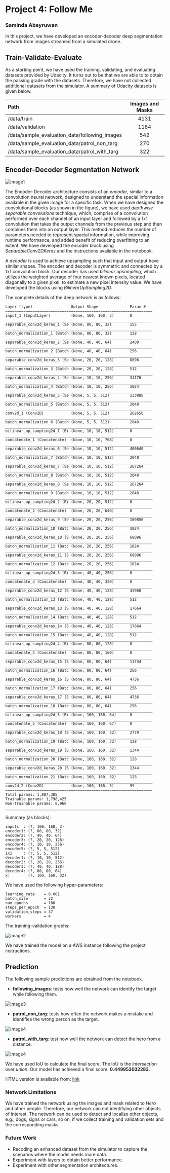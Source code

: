 # Project 4: Follow Me
### Saminda Abeyruwan

In this project, we have developed an encoder-decoder deep segmentation network from images streamed from a simulated drone. 

## Train-Validate-Evaluate

As a starting point, we have used the training, validating, and evaluating datasets provided by Udacity. It turns out to be that we are able to to obtain the passing grade with the datasets. Therefore, we have not collected additional datasets from the simulator. A summary of Udacity datasets is given below.

| Path | Images and Masks|
| :-- | :---------------:|
| /data/train | 4131|
| /data/validation| 1184|
| /data/sample\_evaluation\_data/following\_images | 542 | 
| /data/sample\_evaluation\_data/patrol\_non\_targ | 270|
| /data/sample\_evaluation\_data/patrol\_with\_targ | 322|

## Encoder-Decoder Segmentation Network

![image1](./fcn.png)

The Encoder-Decoder architecture consists of an _encoder_, similar to a convolution neural network, designed to understand the spacial information available in the given image for a specific task. When we have designed the convolutional blocks (as shown in the figure), we have used _depthwise separable convolutions_ technique, which, comprise of a convolution performed over each channel of an input layer and followed by a 1x1 convolution that takes the output channels from the previous step and then combines them into an output layer. This method reduces the number of parameters needed to represent spacial information, while improving runtime performance, and added benefit of reducing overfitting to an extent. We have developed the encoder block using _SeparableConv2DKeras_ and the instructions available in the notebook. 

A _decoder_ is used to achieve upsampling such that input and output have similar shapes. The encoder and decoder is symmetric and connected by a 1x1 convolution block. Our decoder has used _bilinear upsampling_, which utilizes the weighted average of four nearest known pixels, located diagonally to a given pixel, to estimate a new pixel intensity value. We have developed the blocks using _BilinearUpSampling2D_. 


The complete details of the deep network is as follows:


	Layer (type)                 Output Shape              Param #   
	=================================================================
	input_1 (InputLayer)         (None, 160, 160, 3)       0         
	_________________________________________________________________
	separable_conv2d_keras_1 (Se (None, 80, 80, 32)        155       
	_________________________________________________________________
	batch_normalization_1 (Batch (None, 80, 80, 32)        128       
	_________________________________________________________________
	separable_conv2d_keras_2 (Se (None, 40, 40, 64)        2400      
	_________________________________________________________________
	batch_normalization_2 (Batch (None, 40, 40, 64)        256       
	_________________________________________________________________
	separable_conv2d_keras_3 (Se (None, 20, 20, 128)       8896      
	_________________________________________________________________
	batch_normalization_3 (Batch (None, 20, 20, 128)       512       
	_________________________________________________________________
	separable_conv2d_keras_4 (Se (None, 10, 10, 256)       34176     
	_________________________________________________________________
	batch_normalization_4 (Batch (None, 10, 10, 256)       1024      
	_________________________________________________________________
	separable_conv2d_keras_5 (Se (None, 5, 5, 512)         133888    
	_________________________________________________________________
	batch_normalization_5 (Batch (None, 5, 5, 512)         2048      
	_________________________________________________________________
	conv2d_1 (Conv2D)            (None, 5, 5, 512)         262656    
	_________________________________________________________________
	batch_normalization_6 (Batch (None, 5, 5, 512)         2048      
	_________________________________________________________________
	bilinear_up_sampling2d_1 (Bi (None, 10, 10, 512)       0         
	_________________________________________________________________
	concatenate_1 (Concatenate)  (None, 10, 10, 768)       0         
	_________________________________________________________________
	separable_conv2d_keras_6 (Se (None, 10, 10, 512)       400640    
	_________________________________________________________________
	batch_normalization_7 (Batch (None, 10, 10, 512)       2048      
	_________________________________________________________________
	separable_conv2d_keras_7 (Se (None, 10, 10, 512)       267264    
	_________________________________________________________________
	batch_normalization_8 (Batch (None, 10, 10, 512)       2048      
	_________________________________________________________________
	separable_conv2d_keras_8 (Se (None, 10, 10, 512)       267264    
	_________________________________________________________________
	batch_normalization_9 (Batch (None, 10, 10, 512)       2048      
	_________________________________________________________________
	bilinear_up_sampling2d_2 (Bi (None, 20, 20, 512)       0         
	_________________________________________________________________
	concatenate_2 (Concatenate)  (None, 20, 20, 640)       0         
	_________________________________________________________________
	separable_conv2d_keras_9 (Se (None, 20, 20, 256)       169856    
	_________________________________________________________________
	batch_normalization_10 (Batc (None, 20, 20, 256)       1024      
	_________________________________________________________________
	separable_conv2d_keras_10 (S (None, 20, 20, 256)       68096     
	_________________________________________________________________
	batch_normalization_11 (Batc (None, 20, 20, 256)       1024      
	_________________________________________________________________
	separable_conv2d_keras_11 (S (None, 20, 20, 256)       68096     
	_________________________________________________________________
	batch_normalization_12 (Batc (None, 20, 20, 256)       1024      
	_________________________________________________________________
	bilinear_up_sampling2d_3 (Bi (None, 40, 40, 256)       0         
	_________________________________________________________________
	concatenate_3 (Concatenate)  (None, 40, 40, 320)       0         
	_________________________________________________________________
	separable_conv2d_keras_12 (S (None, 40, 40, 128)       43968     
	_________________________________________________________________
	batch_normalization_13 (Batc (None, 40, 40, 128)       512       
	_________________________________________________________________
	separable_conv2d_keras_13 (S (None, 40, 40, 128)       17664     
	_________________________________________________________________
	batch_normalization_14 (Batc (None, 40, 40, 128)       512       
	_________________________________________________________________
	separable_conv2d_keras_14 (S (None, 40, 40, 128)       17664     
	_________________________________________________________________
	batch_normalization_15 (Batc (None, 40, 40, 128)       512       
	_________________________________________________________________
	bilinear_up_sampling2d_4 (Bi (None, 80, 80, 128)       0         
	_________________________________________________________________
	concatenate_4 (Concatenate)  (None, 80, 80, 160)       0         
	_________________________________________________________________
	separable_conv2d_keras_15 (S (None, 80, 80, 64)        11744     
	_________________________________________________________________
	batch_normalization_16 (Batc (None, 80, 80, 64)        256       
	_________________________________________________________________
	separable_conv2d_keras_16 (S (None, 80, 80, 64)        4736      
	_________________________________________________________________
	batch_normalization_17 (Batc (None, 80, 80, 64)        256       
	_________________________________________________________________
	separable_conv2d_keras_17 (S (None, 80, 80, 64)        4736      
	_________________________________________________________________
	batch_normalization_18 (Batc (None, 80, 80, 64)        256       
	_________________________________________________________________
	bilinear_up_sampling2d_5 (Bi (None, 160, 160, 64)      0         
	_________________________________________________________________
	concatenate_5 (Concatenate)  (None, 160, 160, 67)      0         
	_________________________________________________________________
	separable_conv2d_keras_18 (S (None, 160, 160, 32)      2779      
	_________________________________________________________________
	batch_normalization_19 (Batc (None, 160, 160, 32)      128       
	_________________________________________________________________
	separable_conv2d_keras_19 (S (None, 160, 160, 32)      1344      
	_________________________________________________________________
	batch_normalization_20 (Batc (None, 160, 160, 32)      128       
	_________________________________________________________________
	separable_conv2d_keras_20 (S (None, 160, 160, 32)      1344      
	_________________________________________________________________
	batch_normalization_21 (Batc (None, 160, 160, 32)      128       
	_________________________________________________________________
	conv2d_2 (Conv2D)            (None, 160, 160, 3)       99        
	=================================================================
	Total params: 1,807,385
	Trainable params: 1,798,425
	Non-trainable params: 8,960
	_________________________________________________________________
	
Summary (as blocks):
	
	inputs  : (?, 160, 160, 3)
	encoder1: (?, 80, 80, 32)
	encoder2: (?, 40, 40, 64)
	encoder3: (?, 20, 20, 128)
	encoder4: (?, 10, 10, 256)
	encoder5: (?, 5, 5, 512)
	1x1     : (?, 5, 5, 512)
	decoder1: (?, 10, 10, 512)
	decoder2: (?, 20, 20, 256)
	decoder3: (?, 40, 40, 128)
	decoder4: (?, 80, 80, 64)
	x:        (?, 160, 160, 32)

We have used the following hyper-parameters:

	learning_rate    = 0.001
	batch_size       = 32
	num_epochs       = 100
	steps_per_epoch  = 130
	validation_steps = 37
	workers          = 4
	
The training-validation graphs:

![image2](train_val.png)	
	
We have trained the model on a AWS instance following the project instructions. 

## Prediction

The following sample predictions are obtained from the notebook.

- __following\_images__: tests how well the network can identify the target while following them.

![image3](following_images.png)

- __patrol\_non\_targ__: tests how often the network makes a mistake and identifies the wrong person as the target.

![image4](patrol_non_targ.png)

- __patrol\_with\_targ__: test how well the network can detect the hero from a distance.

![image4](patrol_with_targ.png)

We have used IoU to calculate the final score. The IoU is the _intersection_ over _union_. Our model has achieved a final score: __0.449953032283__.

HTML version is available from: [link](./code/model_training.html)

### Network Limitations

We have trained the network using the images and mask related to _Hero_ and other people. Therefore, our network can not identifying other objects of interest. The network can be used to detect and localize other objects, e.g.,  dogs, signs or cars, so on, if we collect training and validation sets and the corresponding masks.


### Future Work

- Recoding an enhanced dataset from the simulator to capture the scenarios where the model needs more data. 
- Experiment with layers to obtain better performance.
- Experiment with other segmentation architectures. 






 
